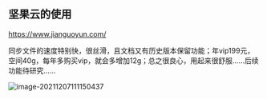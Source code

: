 ## 坚果云的使用

https://www.jianguoyun.com/

同步文件的速度特别快，很丝滑，且文档又有历史版本保留功能；年vip199元，空间40g，每年多购买vip，就会多增加12g；总之很良心，用起来很舒服……后续功能待研究……

![image-20211207111150437](https://bucket-hg.oss-cn-shanghai.aliyuncs.com/img/image-20211207111150437.png)
